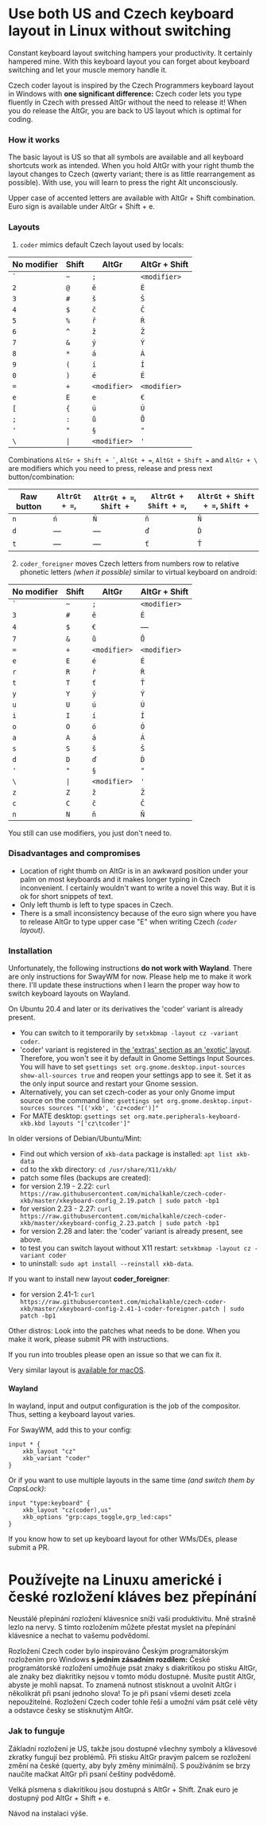 # Use both US and Czech keyboard layout in Linux without switching
Constant keyboard layout switching hampers your productivity. It certainly hampered mine. With this keyboard layout you can forget about keyboard switching and let your muscle memory handle it.

Czech coder layout is inspired by the Czech Programmers keyboard layout in Windows with **one significant difference:** Czech coder lets you type fluently in Czech with pressed AltGr without the need to release it! When you do release the AltGr, you are back to US layout which is optimal for coding.

### How it works 
The basic layout is US so that all symbols are available and all keyboard shortcuts work as intended. When you hold AltGr with your right thumb the layout changes to Czech (qwerty variant; there is as little rearrangement as possible). With use, you will learn to press the right Alt unconsciously.

Upper case of accented letters are available with AltGr + Shift combination. Euro sign is available under AltGr + Shift + e.

### Layouts

1. `coder` mimics default Czech layout used by locals:

| No modifier | Shift  | AltGr        | AltGr + Shift |
|-------------|--------|--------------|---------------|
| `` ` ``     | `~`    | `;`          | `<modifier>`  |
| `2`         | `@`    | `ě`          | `Ě`           |
| `3`         | `#`    | `š`          | `Š`           |
| `4`         | `$`    | `č`          | `Č`           |
| `5`         | `%`    | `ř`          | `Ř`           |
| `6`         | `^`    | `ž`          | `Ž`           |
| `7`         | `&`    | `ý`          | `Ý`           |
| `8`         | `*`    | `á`          | `Á`           |
| `9`         | `(`    | `í`          | `Í`           |
| `0`         | `)`    | `é`          | `É`           |
| `=`         | `+`    | `<modifier>` | `<modifier>`  |
| `e`         | `E`    | `e`          | `€`           |
| `[`         | `{`    | `ú`          | `Ú`           |
| `;`         | `:`    | `ů`          | `Ů`           |
| `'`         | `"`    | `§`          | `"`           |
| ` \ `       | ` \| ` | `<modifier>` | `'`           |

Combinations `` AltGr + Shift + ` ``, `AltGt + =`, `AltGt + Shift =` and `AltGr + \ ` are modifiers which you need to press, release and press next button/combination:

| Raw button | `AltrGt + =`, | `AltrGt + =`, `Shift +` | `AltrGt + Shift + =`, | `AltrGt + Shift + =`, `Shift +` |
|------------|---------------|-------------------------|-----------------------|---------------------------------|
| `n`        | `ń`           | `Ń`                     | `ň`                   | `Ň`                             |
| `d`        | —             | —                       | `ď`                   | `Ď`                             |
| `t`        | —             | —                       | `ť`                   | `Ť`                             |


2. `coder_foreigner` moves Czech letters from numbers row to relative phonetic letters _(when it possible)_ similar to virtual keyboard on android:

| No modifier | Shift  | AltGr        | AltGr + Shift |
|-------------|--------|--------------|---------------|
| `` ` ``     | `~`    | `;`          | `<modifier>`  |
| `3`         | `#`    | `ě`          | `Ě`           |
| `4`         | `$`    | `€`          | —             |
| `7`         | `&`    | `ů`          | `Ů`           |
| `=`         | `+`    | `<modifier>` | `<modifier>`  |
| `e`         | `E`    | `é`          | `É`           |
| `r`         | `R`    | `ř`          | `Ř`           |
| `t`         | `T`    | `ť`          | `Ť`           |
| `y`         | `Y`    | `ý`          | `Ý`           |
| `u`         | `U`    | `ú`          | `Ú`           |
| `i`         | `I`    | `í`          | `Í`           |
| `o`         | `O`    | `ó`          | `Ó`           |
| `a`         | `A`    | `á`          | `Á`           |
| `s`         | `S`    | `š`          | `Š`           |
| `d`         | `D`    | `ď`          | `Ď`           |
| `'`         | `"`    | `§`          | `"`           |
| ` \ `       | ` \| ` | `<modifier>` | `'`           |
| `z`         | `Z`    | `ž`          | `Ž`           |
| `c`         | `C`    | `č`          | `Č`           |
| `n`         | `N`    | `ň`          | `Ň`           |

You still can use modifiers, you just don't need to.

### Disadvantages and compromises
- Location of right thumb on AltGr is in an awkward position under your palm on most keyboards and it makes longer typing in Czech inconvenient. I certainly wouldn't want to write a novel this way. But it is ok for short snippets of text. 
- Only left thumb is left to type spaces in Czech.
- There is a small inconsistency because of the euro sign where you have to release AltGr to type upper case "E" when writing Czech _(`coder` layout)_.

### Installation
Unfortunately, the following instructions **do not work with Wayland**. There are only instructions for SwayWM for now. Please help me to make it work there. I'll update these instructions when I learn the proper way how to switch keyboard layouts on Wayland.

On Ubuntu 20.4 and later or its derivatives the 'coder' variant is already present. 
- You can switch to it temporarily by `setxkbmap -layout cz -variant coder`.
- 'coder' variant is registered in [the 'extras' section as an 'exotic' layout](https://www.freedesktop.org/wiki/Software/XKeyboardConfig/Rules/#layoutsvariants). Therefore, you won't see it by default in Gnome Settings Input Sources. You will have to set `gsettings set org.gnome.desktop.input-sources show-all-sources true` and reopen your settings app to see it. Set it as the only input source and restart your Gnome session.
- Alternatively, you can set czech-coder as your only Gnome imput source on the command line: `gsettings set org.gnome.desktop.input-sources sources "[('xkb', 'cz+coder')]"`
- For MATE desktop: `gsettings set org.mate.peripherals-keyboard-xkb.kbd layouts "['cz\tcoder']"`

In older versions of Debian/Ubuntu/Mint:
- Find out which version of `xkb-data` package is installed: `apt list xkb-data`
- cd to the xkb directory: `cd /usr/share/X11/xkb/`
- patch some files (backups are created):
- for version 2.19 - 2.22: `curl https://raw.githubusercontent.com/michalkahle/czech-coder-xkb/master/xkeyboard-config_2.19.patch | sudo patch -bp1`
- for version 2.23 - 2.27: `curl https://raw.githubusercontent.com/michalkahle/czech-coder-xkb/master/xkeyboard-config_2.23.patch | sudo patch -bp1`
- for version 2.28 and later: the 'coder' variant is already present, see above.
- to test you can switch layout without X11 restart: `setxkbmap -layout cz -variant coder`
- to uninstall: `sudo apt install --reinstall xkb-data`.

If you want to install new layout **coder_foreigner**:
- for version 2.41-1: `curl https://raw.githubusercontent.com/michalkahle/czech-coder-xkb/master/xkeyboard-config-2.41-1-coder-foreigner.patch | sudo patch -bp1`

Other distros:
Look into the patches what needs to be done. When you make it work, please submit PR with instructions.

If you run into troubles please open an issue so that we can fix it.

Very similar layout is [available for macOS](http://blog.destil.cz/2012/10/ceska-programatorska-klavesnice-pro-mac.html).

#### Wayland

In wayland, input and output configuration is the job of the compositor. Thus, setting a keyboard layout varies. 

For SwayWM, add this to your config:
```
input * {
    xkb_layout "cz"
    xkb_variant "coder"
}
```

Or if you want to use multiple layouts in the same time _(and switch them by CapsLock)_:
```
input "type:keyboard" {
    xkb_layout "cz(coder),us"
    xkb_options "grp:caps_toggle,grp_led:caps"
}
```


If you know how to set up keyboard layout for other WMs/DEs, please submit a PR.

# Používejte na Linuxu americké i české rozložení kláves bez přepínání
Neustálé přepínání rozložení klávesnice sníží vaši produktivitu. Mně strašně lezlo na nervy. S tímto rozložením můžete přestat myslet na přepínání klávesnice a nechat to vašemu podvědomí.

Rozložení Czech coder bylo inspirováno Českým programátorským rozložením pro Windows **s jedním zásadním rozdílem:** České programátorské rozložení umožňuje psát znaky s diakritikou po stisku AltGr, ale znaky bez diakritiky nejsou v tomto módu dostupné. Musíte pustit AltGr, abyste je mohli napsat. To znamená nutnost stisknout a uvolnit AltGr i několikrát při psaní jednoho slova! To je při psaní všemi deseti zcela nepoužitelné. Rozložení Czech coder tohle řeší a umožní vám psát celé věty a odstavce česky se stisknutým AltGr.

### Jak to funguje 
Základní rozložení je US, takže jsou dostupné všechny symboly a klávesové zkratky fungují bez problémů. Při stisku AltGr pravým palcem se rozložení změní na české (querty, aby byly změny minimální). S používáním se brzy naučíte mačkat AltGr při psaní češtiny podvědomě.

Velká písmena s diakritikou jsou dostupná s AltGr + Shift. Znak euro je dostupný pod AltGr + Shift + e.

Návod na instalaci výše.


